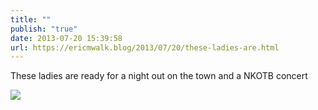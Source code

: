 ```yaml
---
title: ""
publish: "true"
date: 2013-07-20 15:39:58
url: https://ericmwalk.blog/2013/07/20/these-ladies-are.html
---
```


These ladies are ready for a night out on the town and a NKOTB concert

![](https://ericmwalk.blog/uploads/2022/1b669a3354.jpg)